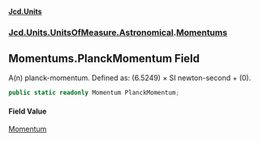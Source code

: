 #### [Jcd.Units](index.md 'index')
### [Jcd.Units.UnitsOfMeasure.Astronomical](Jcd.Units.UnitsOfMeasure.Astronomical.md 'Jcd.Units.UnitsOfMeasure.Astronomical').[Momentums](Momentums.md 'Jcd.Units.UnitsOfMeasure.Astronomical.Momentums')

## Momentums.PlanckMomentum Field

A(n) planck-momentum. Defined as: (6.5249) × SI newton-second + (0).

```csharp
public static readonly Momentum PlanckMomentum;
```

#### Field Value
[Momentum](Momentum.md 'Jcd.Units.UnitTypes.Momentum')